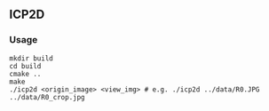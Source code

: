 ## ICP2D

### Usage

```shell
mkdir build
cd build
cmake ..
make
./icp2d <origin_image> <view_img> # e.g. ./icp2d ../data/R0.JPG ../data/R0_crop.jpg
```

